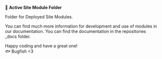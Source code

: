 📁 **Active Site Module Folder**

Folder for Deployed Site Modules.

You can find much more information for development and use of modules in our documentation. You can find the documentation in the repositories _docs folder.

Happy coding and have a great one!  
🐟 Bugfish <3
